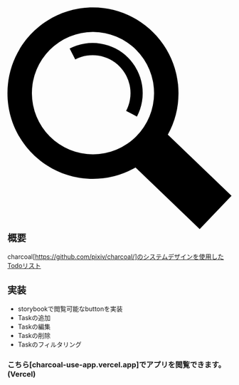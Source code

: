 ## <svg role="img" viewBox="0 0 24 24" xmlns="http://www.w3.org/2000/svg"><title>SearXNG</title><path d="m13.716 17.261 6.873 6.582L24 20.282l-6.824-6.536a9.11 9.11 0 0 0 1.143-4.43c0-5.055-4.105-9.159-9.16-9.159S0 4.261 0 9.316c0 5.055 4.104 9.159 9.159 9.159a9.11 9.11 0 0 0 4.557-1.214ZM9.159 2.773a6.546 6.546 0 0 1 6.543 6.543 6.545 6.545 0 0 1-6.543 6.542 6.545 6.545 0 0 1-6.542-6.542 6.545 6.545 0 0 1 6.542-6.543ZM7.26 5.713a4.065 4.065 0 0 1 4.744.747 4.064 4.064 0 0 1 .707 4.749l1.157.611a5.376 5.376 0 0 0-.935-6.282 5.377 5.377 0 0 0-6.274-.987l.601 1.162Z"/></svg>概要

charcoal[https://github.com/pixiv/charcoal/]のシステムデザインを使用したTodoリスト

## 実装

- storybookで閲覧可能なbuttonを実装
- Taskの追加
- Taskの編集
- Taskの削除
- Taskのフィルタリング

### こちら[charcoal-use-app.vercel.app]でアプリを閲覧できます。(Vercel)
